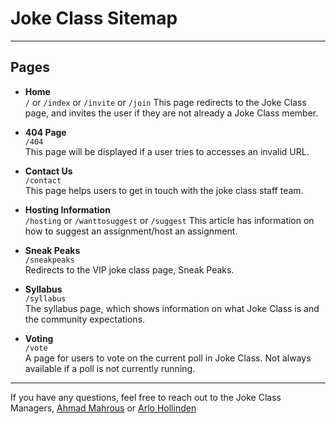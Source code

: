 # Joke Class Sitemap

---

## Pages

- **Home**  
  `/` or `/index` or `/invite` or `/join`
  This page redirects to the Joke Class page, and invites the user if they are not already a Joke Class member.

- **404 Page**  
  `/404`  
  This page will be displayed if a user tries to accesses an invalid URL.

- **Contact Us**  
  `/contact`  
  This page helps users to get in touch with the joke class staff team.

- **Hosting Information**  
  `/hosting`  or `/wanttosuggest` or `/suggest`
  This article has information on how to suggest an assignment/host an assignment.

- **Sneak Peaks**  
  `/sneakpeaks`  
  Redirects to the VIP joke class page, Sneak Peaks.

- **Syllabus**  
  `/syllabus`  
  The syllabus page, which shows information on what Joke Class is and the community expectations.

- **Voting**  
  `/vote`  
  A page for users to vote on the current poll in Joke Class. Not always available if a poll is not currently running.

---

If you have any questions, feel free to reach out to the Joke Class Managers, [Ahmad Mahrous](mailto:amah853+jokeclass@stu.op97.org) or [Arlo Hollinden](mailto:ahol437+jokeclass@stu.op97.org)
